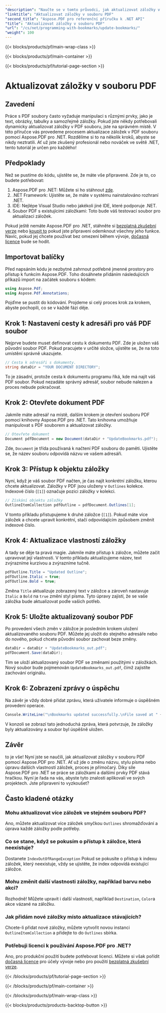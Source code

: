 ```yaml
---
"description": "Naučte se v tomto průvodci, jak aktualizovat záložky v souboru PDF pomocí Aspose.PDF pro .NET. Ideální pro vývojáře, kteří chtějí efektivně upravovat záložky v PDF."
"linktitle": "Aktualizovat záložky v souboru PDF"
"second_title": "Aspose.PDF pro referenční příručku k .NET API"
"title": "Aktualizovat záložky v souboru PDF"
"url": "/cs/net/programming-with-bookmarks/update-bookmarks/"
"weight": 100
---
```


{{< blocks/products/pf/main-wrap-class >}}

{{< blocks/products/pf/main-container >}}

{{< blocks/products/pf/tutorial-page-section >}}

# Aktualizovat záložky v souboru PDF

## Zavedení

Práce s PDF soubory často vyžaduje manipulaci s různými prvky, jako je text, obrázky, tabulky a samozřejmě záložky. Pokud jste někdy potřebovali dynamicky aktualizovat záložky v PDF souboru, jste na správném místě. V této příručce vás provedeme procesem aktualizace záložek v PDF souboru pomocí Aspose.PDF pro .NET. Rozdělíme si to na několik kroků, abyste se nikdy neztratili. Ať už jste zkušený profesionál nebo nováček ve světě .NET, tento tutoriál je určen pro každého!

## Předpoklady

Než se pustíme do kódu, ujistěte se, že máte vše připravené. Zde je to, co budete potřebovat:

1. Aspose.PDF pro .NET: Můžete si ho stáhnout [zde](https://releases.aspose.com/pdf/net/).
2. .NET Framework: Ujistěte se, že máte v systému nainstalováno rozhraní .NET.
3. IDE: Nejlépe Visual Studio nebo jakékoli jiné IDE, které podporuje .NET.
4. Soubor PDF s existujícími záložkami: Toto bude váš testovací soubor pro aktualizaci záložek.

Pokud ještě nemáte Aspose.PDF pro .NET, stáhněte si [bezplatná zkušební verze](https://releases.aspose.com/) nebo [koupit to](https://purchase.aspose.com/buy) pokud jste připraveni odemknout všechny jeho funkce. Navíc, pokud jej chcete používat bez omezení během vývoje, [dočasná licence](https://purchase.aspose.com/temporary-license/) bude se hodit.

## Importovat balíčky

Před napsáním kódu je nezbytné zahrnout potřebné jmenné prostory pro přístup k funkcím Aspose.PDF. Toho dosáhnete přidáním následujících příkazů import na začátek souboru s kódem:

```csharp
using Aspose.Pdf;
using Aspose.Pdf.Annotations;
```

Pojďme se pustit do kódování. Projdeme si celý proces krok za krokem, abyste pochopili, co se v každé fázi děje.

## Krok 1: Nastavení cesty k adresáři pro váš PDF soubor

Nejprve budete muset definovat cestu k dokumentu PDF. Zde je uložen váš původní soubor PDF. Pokud pracujete v určité složce, ujistěte se, že na toto umístění správně ukazujete.

```csharp
// Cesta k adresáři s dokumenty.
string dataDir = "YOUR DOCUMENT DIRECTORY";
```

To je zásadní, protože cesta k dokumentu programu říká, kde má najít váš PDF soubor. Pokud nezadáte správný adresář, soubor nebude nalezen a proces nebude pokračovat.

## Krok 2: Otevřete dokument PDF

Jakmile máte adresář na místě, dalším krokem je otevření souboru PDF pomocí knihovny Aspose.PDF pro .NET. Tato knihovna umožňuje manipulovat s PDF souborem a aktualizovat záložky.

```csharp
// Otevřete dokument
Document pdfDocument = new Document(dataDir + "UpdateBookmarks.pdf");
```

Zde, `Document` je třída používaná k načtení PDF souboru do paměti. Ujistěte se, že název souboru odpovídá názvu ve vašem adresáři. 

## Krok 3: Přístup k objektu záložky

Nyní, když je váš soubor PDF načten, je čas najít konkrétní záložku, kterou chcete aktualizovat. Záložky v PDF jsou uloženy v `Outlines` kolekce. Indexové číslo (`[1]`) označuje pozici záložky v kolekci.

```csharp
// Získání objektu záložky
OutlineItemCollection pdfOutline = pdfDocument.Outlines[1];
```

V tomto příkladu přistupujeme k druhé záložce (`[1]`). Pokud máte více záložek a chcete upravit konkrétní, stačí odpovídajícím způsobem změnit indexové číslo.

## Krok 4: Aktualizace vlastností záložky

A tady se děje ta pravá magie. Jakmile máte přístup k záložce, můžete začít upravovat její vlastnosti. V tomto příkladu aktualizujeme název, text zvýrazníme kurzívou a zvýrazníme tučně.

```csharp
pdfOutline.Title = "Updated Outline";
pdfOutline.Italic = true;
pdfOutline.Bold = true;
```

Změna `Title` aktualizuje zobrazený text v záložce a zároveň nastavuje `Italic` a `Bold` na `true` změní styl písma. Tyto úpravy zajistí, že se vaše záložka bude aktualizovat podle vašich potřeb.

## Krok 5: Uložte aktualizovaný soubor PDF

Po provedení všech změn v záložce je posledním krokem uložení aktualizovaného souboru PDF. Můžete jej uložit do stejného adresáře nebo do nového, pokud chcete původní soubor zachovat beze změny.

```csharp
dataDir = dataDir + "UpdateBookmarks_out.pdf";
pdfDocument.Save(dataDir);
```

Tím se uloží aktualizovaný soubor PDF se změnami použitými v záložkách. Nový soubor bude pojmenován `UpdateBookmarks_out.pdf`, čímž zajistíte zachování originálu.

## Krok 6: Zobrazení zprávy o úspěchu

Na závěr je vždy dobré přidat zprávu, která uživatele informuje o úspěšném provedení operace.

```csharp
Console.WriteLine("\nBookmarks updated successfully.\nFile saved at " + dataDir);
```

V konzoli se zobrazí tato jednoduchá zpráva, která potvrzuje, že záložky byly aktualizovány a soubor byl úspěšně uložen.

## Závěr

to je vše! Nyní jste se naučili, jak aktualizovat záložky v souboru PDF pomocí Aspose.PDF pro .NET. Ať už jde o změnu názvu, stylu písma nebo úpravu dalších vlastností záložek, proces je přímočarý. Díky síle Aspose.PDF pro .NET se práce se záložkami a dalšími prvky PDF stává hračkou. Nyní je řada na vás, abyste tyto znalosti aplikovali ve svých projektech. Jste připraveni to vyzkoušet?

## Často kladené otázky

### Mohu aktualizovat více záložek ve stejném souboru PDF?  
Ano, můžete aktualizovat více záložek smyčkou `Outlines` shromažďování a úprava každé záložky podle potřeby.

### Co se stane, když se pokusím o přístup k záložce, která neexistuje?  
Dostanete `IndexOutOfRangeException` Pokud se pokusíte o přístup k indexu záložek, který neexistuje, vždy se ujistěte, že index odpovídá existující záložce.

### Mohu změnit další vlastnosti záložky, například barvu nebo akci?  
Rozhodně! Můžete upravit i další vlastnosti, například `Destination`, `Color`a akce vázané na záložku.

### Jak přidám nové záložky místo aktualizace stávajících?  
Chcete-li přidat nové záložky, můžete vytvořit novou instanci `OutlineItemCollection` a přidejte to do `Outlines` sbírka.

### Potřebuji licenci k používání Aspose.PDF pro .NET?  
Ano, pro produkční použití budete potřebovat licenci. Můžete si však pořídit [dočasná licence](https://purchase.aspose.com/temporary-license/) pro účely vývoje nebo pro použití [bezplatná zkušební verze](https://releases.aspose.com/).

{{< /blocks/products/pf/tutorial-page-section >}}

{{< /blocks/products/pf/main-container >}}

{{< /blocks/products/pf/main-wrap-class >}}

{{< blocks/products/products-backtop-button >}}
